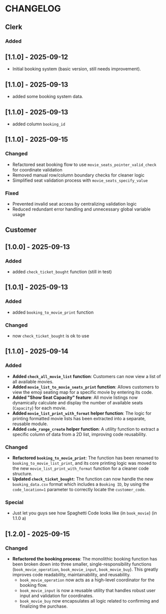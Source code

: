# CHANGELOG

## Clerk
### Added
## [1.1.0] - 2025-09-12
- Initial booking system (basic version, still needs improvement).
## [1.1.0] - 2025-09-13
- added some booking system data.
## [1.1.0] - 2025-09-13
- added column `booking_id` 
## [1.1.0] - 2025-09-15
### Changed
- Refactored seat booking flow to use `movie_seats_pointer_valid_check` for coordinate validation
- Removed manual row/column boundary checks for cleaner logic
- Simplified seat validation process with `movie_seats_specify_value`
### Fixed
- Prevented invalid seat access by centralizing validation logic
- Reduced redundant error handling and unnecessary global variable usage

## Customer
## [1.0.0] - 2025-09-13
### Added
- added `check_ticket_bought` function (still in test)
## [1.0.1] - 2025-09-13
### Added
- added `booking_to_movie_print` function
### Changed
- now `check_ticket_bought` is ok to use
## [1.1.0] - 2025-09-14
### Added
- **Added `check_all_movie_list` function**: Customers can now view a list of all available movies.
- **Added `movie_list_to_movie_seats_print` function**: Allows customers to view the emoji seating map for a specific movie by entering its code.
- **Added "Show Seat Capacity" feature**: All movie listings now dynamically calculate and display the number of available seats (`Capacity`) for each movie.
- **Added `movie_list_print_with_format` helper function**: The logic for printing formatted movie lists has been extracted into a separate, reusable module.
- **Added `code_range_create` helper function**: A utility function to extract a specific column of data from a 2D list, improving code reusability.

### Changed
- **Refactored `booking_to_movie_print`**: The function has been renamed to `booking_to_movie_list_print`, and its core printing logic was moved to the new `movie_list_print_with_format` function for a cleaner code structure.
- **Updated `check_ticket_bought`**: The function can now handle the new `booking_data.csv` format which includes a `Booking ID`, by using the `code_location=1` parameter to correctly locate the `customer_code`.

### Special
- Just let you guys see how Spaghetti Code looks like (in `book_movie`) (in 1.1.0 a)

## [1.2.0] - 2025-09-15
### Changed
- **Refactored the booking process**: The monolithic booking function has been broken down into three smaller, single-responsibility functions (`book_movie_operation`, `book_movie_input`, `book_movie_buy`). This greatly improves code readability, maintainability, and reusability.
  - `book_movie_operation` now acts as a high-level coordinator for the booking flow.
  - `book_movie_input` is now a reusable utility that handles robust user input and validation for coordinates.
  - `book_movie_buy` now encapsulates all logic related to confirming and finalizing the purchase.

